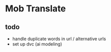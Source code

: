 # Mob Translate

## todo

- handle duplicate words in url / alternative urls
- set up dvc (ai modeling)
